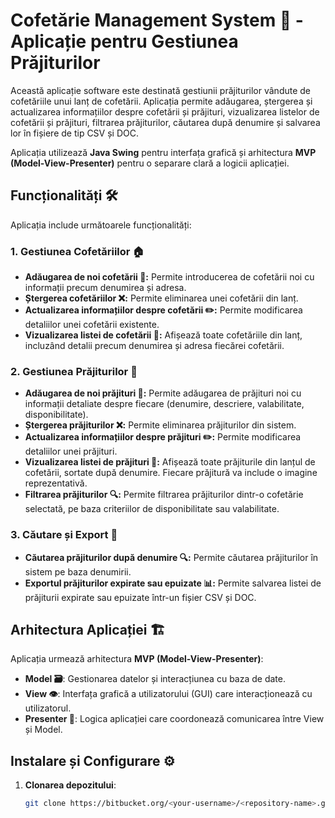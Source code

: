 # Cofetărie Management System 🍰 - Aplicație pentru Gestiunea Prăjiturilor

Această aplicație software este destinată gestiunii prăjiturilor vândute de cofetăriile unui lanț de cofetării. Aplicația permite adăugarea, ștergerea și actualizarea informațiilor despre cofetării și prăjituri, vizualizarea listelor de cofetării și prăjituri, filtrarea prăjiturilor, căutarea după denumire și salvarea lor în fișiere de tip CSV și DOC.

Aplicația utilizează **Java Swing** pentru interfața grafică și arhitectura **MVP (Model-View-Presenter)** pentru o separare clară a logicii aplicației.

## Funcționalități 🛠️

Aplicația include următoarele funcționalități:

### 1. **Gestiunea Cofetăriilor 🏠**
   - **Adăugarea de noi cofetării 📝:** Permite introducerea de cofetării noi cu informații precum denumirea și adresa.
   - **Ștergerea cofetăriilor ❌:** Permite eliminarea unei cofetării din lanț.
   - **Actualizarea informațiilor despre cofetării ✏️:** Permite modificarea detaliilor unei cofetării existente.
   - **Vizualizarea listei de cofetării 👀:** Afișează toate cofetăriile din lanț, incluzând detalii precum denumirea și adresa fiecărei cofetării.

### 2. **Gestiunea Prăjiturilor 🎂**
   - **Adăugarea de noi prăjituri 🧁:** Permite adăugarea de prăjituri noi cu informații detaliate despre fiecare (denumire, descriere, valabilitate, disponibilitate).
   - **Ștergerea prăjiturilor ❌:** Permite eliminarea prăjiturilor din sistem.
   - **Actualizarea informațiilor despre prăjituri ✏️:** Permite modificarea detaliilor unei prăjituri.
   - **Vizualizarea listei de prăjituri 🍩:** Afișează toate prăjiturile din lanțul de cofetării, sortate după denumire. Fiecare prăjitură va include o imagine reprezentativă.
   - **Filtrarea prăjiturilor 🔍:** Permite filtrarea prăjiturilor dintr-o cofetărie selectată, pe baza criteriilor de disponibilitate sau valabilitate.

### 3. **Căutare și Export 💾**
   - **Căutarea prăjiturilor după denumire 🔍:** Permite căutarea prăjiturilor în sistem pe baza denumirii.
   - **Exportul prăjiturilor expirate sau epuizate 📊:** Permite salvarea listei de prăjiturii expirate sau epuizate într-un fișier CSV și DOC.

## Arhitectura Aplicației 🏗️

Aplicația urmează arhitectura **MVP (Model-View-Presenter)**:
- **Model 🗃️**: Gestionarea datelor și interacțiunea cu baza de date.
- **View 👁️**: Interfața grafică a utilizatorului (GUI) care interacționează cu utilizatorul.
- **Presenter 🎤**: Logica aplicației care coordonează comunicarea între View și Model.

## Instalare și Configurare ⚙️

1. **Clonarea depozitului**:
   ```bash
   git clone https://bitbucket.org/<your-username>/<repository-name>.git
